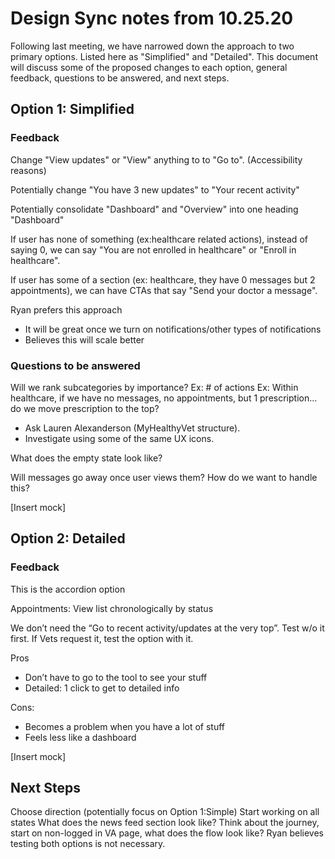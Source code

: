 # Design Sync notes from 10.25.20
Following last meeting, we have narrowed down the approach to two primary options. Listed here as "Simplified" and "Detailed".
This document will discuss some of the proposed changes to each option, general feedback, questions to be answered, and next steps.

## Option 1: Simplified
### Feedback
Change "View updates" or "View" anything to to "Go to". (Accessibility reasons)

Potentially change "You have 3 new updates" to "Your recent activity"

Potentially consolidate "Dashboard" and "Overview" into one heading "Dashboard"

If user has none of something (ex:healthcare related actions), instead of saying 0, we can say 
"You are not enrolled in healthcare" or "Enroll in healthcare".

If user has some of a section (ex: healthcare, they have 0 messages but 2 appointments), we can have CTAs that say "Send your doctor a message".

Ryan prefers this approach
- It will be great once we turn on notifications/other types of notifications
- Believes this will scale better

### Questions to be answered

Will we rank subcategories by importance? Ex: # of actions
Ex: Within healthcare, if we have no messages, no appointments, but 1 prescription…do we move prescription to the top? 
- Ask Lauren Alexanderson (MyHealthyVet structure). 
- Investigate using some of the same UX icons. 

What does the empty state look like?

Will messages go away once user views them? 
How do we want to handle this?

[Insert mock]

## Option 2: Detailed
### Feedback

This is the accordion option

Appointments: View list chronologically by status

We don’t need the “Go to recent activity/updates at the very top”.
Test w/o it first. If Vets request it, test the option with it.

Pros
- Don’t have to go to the tool to see your stuff
- Detailed: 1 click to get to detailed info

Cons: 
- Becomes a problem when you have a lot of stuff
- Feels less like a dashboard

[Insert mock]

## Next Steps
Choose direction (potentially focus on Option 1:Simple)
Start working on all states
What does the news feed section look like?
Think about the journey, start on non-logged in VA page, what does the flow look like?
Ryan believes testing both options is not necessary.













